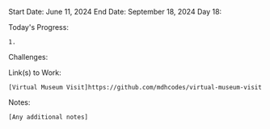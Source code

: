 Start Date: June 11, 2024
End Date: September 18, 2024
Day 18: 

Today's Progress:

    1.



Challenges:

    

Link(s) to Work:

    [Virtual Museum Visit]https://github.com/mdhcodes/virtual-museum-visit

Notes:

    [Any additional notes]